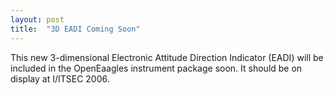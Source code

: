 ```yaml
---
layout: post
title:  "3D EADI Coming Soon"
---
```

This new 3-dimensional Electronic Attitude Direction Indicator (EADI) will be included in the OpenEaagles instrument package soon. It should be on display at I/ITSEC 2006.
